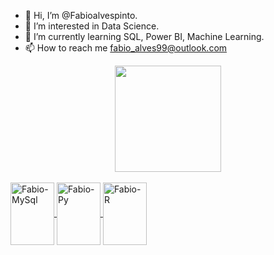 - 👋 Hi, I’m @Fabioalvespinto.
- 👀 I’m interested in Data Science.
- 🌱 I’m currently learning SQL, Power BI, Machine Learning.
- 📫 How to reach me fabio_alves99@outlook.com

<div align="center">
  <a href="https://github.com/fabioalvespinto">
  <img height="170em" src="https://github-readme-stats.vercel.app/api?username=fabioalvespinto&show_icons=true&theme=dracula&include_all_commits=true&count_private=true"/>
</div>
  <div style="display: inline_block"><br>
  <img align="center" alt="Fabio-MySql" height="100" width="70" src="https://cdn.jsdelivr.net/gh/devicons/devicon/icons/mysql/mysql-original-wordmark.svg" />
  <img align="center" alt="Fabio-Py" height="100" width="70" src="https://cdn.jsdelivr.net/gh/devicons/devicon/icons/python/python-original-wordmark.svg" />
  <img align="center" alt="Fabio-R" height="100" width="70" src="https://cdn.jsdelivr.net/gh/devicons/devicon/icons/r/r-plain.svg" />
  
  ##

